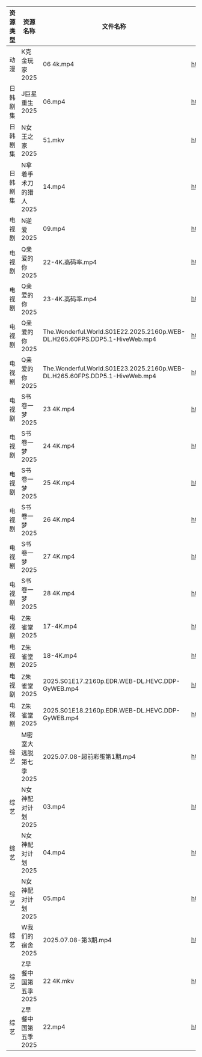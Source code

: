 | 资源类型 | 资源名称          | 文件名称                                                                       | 分享链接                                 | 更新时间                |
| ---- | ------------- | -------------------------------------------------------------------------- | ------------------------------------ | ------------------- |
| 动漫   | K克金玩家2025     | 06 4k.mp4                                                                  | https://pan.quark.cn/s/746f246d3892  | 2025-07-08 16:26:15 |
| 日韩剧集 | J巨星重生2025     | 06.mp4                                                                     | https://pan.quark.cn/s/7c0af2ff15ea  | 2025-07-08 16:25:11 |
| 日韩剧集 | N女王之家2025     | 51.mkv                                                                     | https://pan.quark.cn/s/a85463f38f49  | 2025-07-08 16:29:33 |
| 日韩剧集 | N拿着手术刀的猎人2025 | 14.mp4                                                                     | https://pan.quark.cn/s/425671cbfbc3  | 2025-07-08 01:28:28 |
| 电视剧  | N逆爱2025       | 09.mp4                                                                     | https://www.alipan.com/s/bYpxKg27F1z | 2025-07-08 10:03:21 |
| 电视剧  | Q亲爱的你2025     | 22-4K.高码率.mp4                                                              | https://pan.quark.cn/s/1daa10912099  | 2025-07-08 16:30:59 |
| 电视剧  | Q亲爱的你2025     | 23-4K.高码率.mp4                                                              | https://pan.quark.cn/s/1daa10912099  | 2025-07-08 16:30:55 |
| 电视剧  | Q亲爱的你2025     | The.Wonderful.World.S01E22.2025.2160p.WEB-DL.H265.60FPS.DDP5.1-HiveWeb.mp4 | https://pan.quark.cn/s/1daa10912099  | 2025-07-08 16:31:06 |
| 电视剧  | Q亲爱的你2025     | The.Wonderful.World.S01E23.2025.2160p.WEB-DL.H265.60FPS.DDP5.1-HiveWeb.mp4 | https://pan.quark.cn/s/1daa10912099  | 2025-07-08 16:31:03 |
| 电视剧  | S书卷一梦2025     | 23 4K.mp4                                                                  | https://www.alipan.com/s/esC547vA1MK | 2025-07-08 18:00:03 |
| 电视剧  | S书卷一梦2025     | 24 4K.mp4                                                                  | https://www.alipan.com/s/esC547vA1MK | 2025-07-08 18:00:02 |
| 电视剧  | S书卷一梦2025     | 25 4K.mp4                                                                  | https://www.alipan.com/s/esC547vA1MK | 2025-07-08 18:00:02 |
| 电视剧  | S书卷一梦2025     | 26 4K.mp4                                                                  | https://www.alipan.com/s/esC547vA1MK | 2025-07-08 18:00:01 |
| 电视剧  | S书卷一梦2025     | 27 4K.mp4                                                                  | https://www.alipan.com/s/esC547vA1MK | 2025-07-08 18:00:01 |
| 电视剧  | S书卷一梦2025     | 28 4K.mp4                                                                  | https://www.alipan.com/s/esC547vA1MK | 2025-07-08 18:00:00 |
| 电视剧  | Z朱雀堂2025      | 17-4K.mp4                                                                  | https://pan.quark.cn/s/e4cf28e84ca5  | 2025-07-08 16:40:21 |
| 电视剧  | Z朱雀堂2025      | 18-4K.mp4                                                                  | https://pan.quark.cn/s/e4cf28e84ca5  | 2025-07-08 16:40:25 |
| 电视剧  | Z朱雀堂2025      | 2025.S01E17.2160p.EDR.WEB-DL.HEVC.DDP-GyWEB.mp4                            | https://pan.quark.cn/s/e4cf28e84ca5  | 2025-07-08 16:40:14 |
| 电视剧  | Z朱雀堂2025      | 2025.S01E18.2160p.EDR.WEB-DL.HEVC.DDP-GyWEB.mp4                            | https://pan.quark.cn/s/e4cf28e84ca5  | 2025-07-08 16:40:18 |
| 综艺   | M密室大逃脱第七季2025 | 2025.07.08-超前彩蛋第1期.mp4                                                     | https://pan.quark.cn/s/2355829faf33  | 2025-07-08 16:43:02 |
| 综艺   | N女神配对计划2025   | 03.mp4                                                                     | https://pan.quark.cn/s/86f4eacd4309  | 2025-07-08 01:40:49 |
| 综艺   | N女神配对计划2025   | 04.mp4                                                                     | https://pan.quark.cn/s/86f4eacd4309  | 2025-07-08 01:40:41 |
| 综艺   | N女神配对计划2025   | 05.mp4                                                                     | https://pan.quark.cn/s/86f4eacd4309  | 2025-07-08 01:40:44 |
| 综艺   | W我们的宿舍2025    | 2025.07.08-第3期.mp4                                                         | https://pan.quark.cn/s/f9a388d84b7d  | 2025-07-08 16:44:22 |
| 综艺   | Z早餐中国第五季2025  | 22 4K.mkv                                                                  | https://pan.quark.cn/s/8bf6a96b483b  | 2025-07-08 16:39:57 |
| 综艺   | Z早餐中国第五季2025  | 22.mp4                                                                     | https://pan.quark.cn/s/8bf6a96b483b  | 2025-07-08 16:40:00 |

